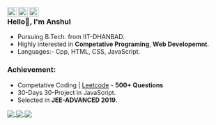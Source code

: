 <span>
<a href="https://www.linkedin.com/in/anshul7sh/">
  <img align="left" alt="Anshul's Linkdein" width="22px" src="https://cdn.jsdelivr.net/npm/simple-icons@v3/icons/linkedin.svg" />
</a>
<a href="https://github.com/anshul7sh">
  <img align="left" alt="Anshul's Github" width="22px" src="https://cdn.jsdelivr.net/npm/simple-icons@v3/icons/github.svg" />
</a>
<a href="https://www.facebook.com/profile.php?id=100038208783085">
  <img align="left" alt="Anshul's Facebook" width="22px" src="https://cdn.jsdelivr.net/npm/simple-icons@v3/icons/facebook.svg" />
</a>
</span>

### Hello👋, I'm Anshul

- Pursuing B.Tech. from IIT-DHANBAD.</br>
- Highly interested in **Competative Programing**, **Web Developemnt**.</br>
- Languages:- Cpp, HTML, CSS, JavaScript.</br>

### Achievement:
- Competative Coding | [Leetcode](https://leetcode.com/anshul7sh/) - **500+ Questions**</br>
- 30-Days 30-Project in JavaScript.</br>
- Selected in **JEE-ADVANCED 2019**.</br>


<a href="https://github.com/anshul7sh">
  <img align="center" src="https://github-readme-stats.vercel.app/api/top-langs/?username=anshul7sh&theme=dark&hide_langs_below=1" />
</a>
<a href="https://github.com/anshul7sh/Leetcode-Problems">
  <img align="center" src="https://github-readme-stats.vercel.app/api/pin/?username=anshul7sh&repo=Leetcode-Problems&theme=dark" />
</a>
<a href="https://github.com/anshul7sh/JavaScript30">
 <img align="center" src="https://github-readme-stats.vercel.app/api/pin/?username=anshul7sh&repo=JavaScript30&theme=dark" />
</a>
